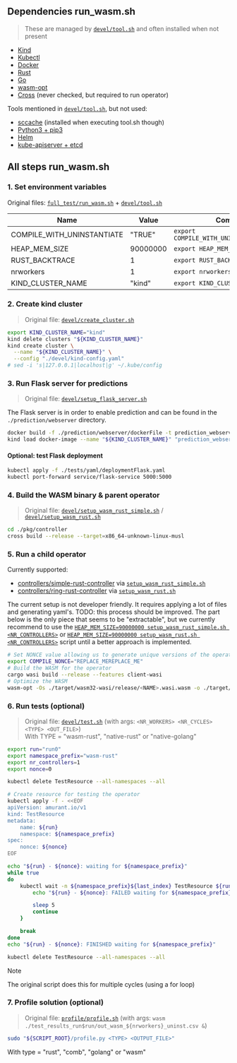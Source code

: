 ## Dependencies run_wasm.sh
> These are managed by [`devel/tool.sh`](../devel/tool.sh) and often installed when not present

- [Kind](https://kind.sigs.k8s.io/)
- [Kubectl](https://kubernetes.io/docs/reference/kubectl/)
- [Docker](https://www.docker.com/)
- [Rust](https://www.rust-lang.org/)
- [Go](shttps://go.dev/)
- [wasm-opt](https://github.com/WebAssembly/binaryen)
- [Cross](https://crates.io/crates/cross) (never checked, but required to run operator)

Tools mentioned in [`devel/tool.sh`](../devel/tool.sh), but not used:
- [sccache](https://github.com/mozilla/sccache) (installed when executing tool.sh though)
- [Python3 + pip3](https://www.python.org/)
- [Helm](https://helm.sh/)
- [kube-apiserver + etcd](https://github.com/kubernetes-sigs/kubebuilder)

## All steps run_wasm.sh
### 1. Set environment variables
Original files: [`full_test/run_wasm.sh`](run_wasm.sh) + [`devel/tool.sh`](../devel/tool.sh)

| Name | Value | Command |
| ---- | ----- | ------- |
| COMPILE_WITH_UNINSTANTIATE | "TRUE" | `export COMPILE_WITH_UNINSTANTIATE="TRUE"` |
| HEAP_MEM_SIZE | 90000000 | `export HEAP_MEM_SIZE=90000000` |
| RUST_BACKTRACE | 1 | `export RUST_BACKTRACE=1` |
| nrworkers | 1 | `export nrworkers=1` |
| KIND_CLUSTER_NAME | "kind" | `export KIND_CLUSTER_NAME="kind"`|


### 2. Create kind cluster
> Original file: [`devel/create_cluster.sh`](../devel/create_cluster.sh)

```sh
export KIND_CLUSTER_NAME="kind"
kind delete clusters "${KIND_CLUSTER_NAME}"
kind create cluster \
  --name "${KIND_CLUSTER_NAME}" \
  --config "./devel/kind-config.yaml"
# sed -i 's|127.0.0.1|localhost|g' ~/.kube/config
```

### 3. Run Flask server for predictions
> Original file: [`devel/setup_flask_server.sh`](../devel/setup_flask_server.sh)

The Flask server is in order to enable prediction and can be found in the `./prediction/webserver` directory.

```sh
docker build -f ./prediction/webserver/dockerFile -t prediction_webserver:webserver ./prediction/webserver
kind load docker-image --name "${KIND_CLUSTER_NAME}" "prediction_webserver:webserver"
```

#### Optional: test Flask deployment
```sh
kubectl apply -f ./tests/yaml/deploymentFlask.yaml
kubectl port-forward service/flask-service 5000:5000
```

### 4. Build the WASM binary & parent operator
> Original file: [`devel/setup_wasm_rust_simple.sh`](../devel/setup_wasm_rust_simple.sh) / [`devel/setup_wasm_rust.sh`](../devel/setup_wasm_rust.sh)

```sh
cd ./pkg/controller
cross build --release --target=x86_64-unknown-linux-musl
```

### 5. Run a child operator
Currently supported:
- [controllers/simple-rust-controller](../controllers/simple-rust-controller/) via [`setup_wasm_rust_simple.sh`](../devel/setup_wasm_rust_simple.sh)
- [controllers/ring-rust-controller](../controllers/ring-rust-controller/) via [`setup_wasm_rust.sh`](../devel/setup_wasm_rust.sh)

The current setup is not developer friendly. It requires applying a lot of files and generating yaml's.
TODO: this process should be improved.
The part below is the only piece that seems to be "extractable", but we currently recommend to use the [`HEAP_MEM_SIZE=90000000 setup_wasm_rust_simple.sh <NR_CONTROLLERS>`](../devel/setup_wasm_rust_simple.sh) or [`HEAP_MEM_SIZE=90000000 setup_wasm_rust.sh <NR_CONTROLLERS>`](../devel/setup_wasm_rust.sh) script until a better approach is implemented.

```sh
# Set NONCE value allowing us to generate unique versions of the operator
export COMPILE_NONCE="REPLACE_MEREPLACE_ME"
# Build the WASM for the operator
cargo wasi build --release --features client-wasi
# Optimize the WASM
wasm-opt -Os ./target/wasm32-wasi/release/<NAME>.wasi.wasm -o ./target/wasm32-wasi/release/<NAME>-optimized.wasi.wasm
```

### 6. Run tests (optional)
> Original file: [`devel/test.sh`](../devel/test.sh) (with args: `<NR_WORKERS> <NR_CYCLES> <TYPE> <OUT_FILE>`)  
> With TYPE = "wasm-rust", "native-rust" or "native-golang"

```sh
export run="run0"
export namespace_prefix="wasm-rust"
export nr_controllers=1
export nonce=0

kubectl delete TestResource --all-namespaces --all

# Create resource for testing the operator
kubectl apply -f - <<EOF
apiVersion: amurant.io/v1
kind: TestResource
metadata:
    name: ${run}
    namespace: ${namespace_prefix}
spec:
    nonce: ${nonce}
EOF

echo "${run} - ${nonce}: waiting for ${namespace_prefix}"
while true
do
    kubectl wait -n ${namespace_prefix}${last_index} TestResource ${run} --for=jsonpath='{.spec.nonce}'=$nonce || {
        echo "${run} - ${nonce}: FAILED waiting for ${namespace_prefix}${last_index}; retrying"

        sleep 5
        continue
    }

    break
done
echo "${run} - ${nonce}: FINISHED waiting for ${namespace_prefix}"

kubectl delete TestResource --all-namespaces --all
```

> [!NOTE]
> The original script does this for multiple cycles (using a for loop)


### 7. Profile solution (optional)
> Original file: [`profile/profile.sh`](../profile/profile.sh) (with args: `wasm ./test_results_run$run/out_wasm_${nrworkers}_uninst.csv &`)

```sh
sudo "${SCRIPT_ROOT}/profile.py <TYPE> <OUTPUT_FILE>"
```

With type = "rust", "comb", "golang" or "wasm"
